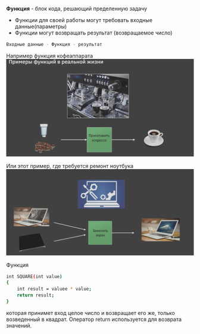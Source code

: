 **Функция** - блок кода, решающий пределенную задачу
* Функции для своей работы  могут требовать входные данные(параметры)
* Функции могут возвращать результат (возвращаемое число)
```sh
Входные данные - Функция - результат
```
Например функция кофеаппарата ![Фото](Lesson2/функция.jpg)

Или этот пример, где требуется ремонт ноутбука ![фото](Lesson2/function.png)


Функция
```sh
int SQUARE(int value)
{
    int result = valuee * value;
    return result;
}
```
которая принимет вход целое число и возвращает его же, только возведенный в квадрат. Оператор return используется для возврата значений.